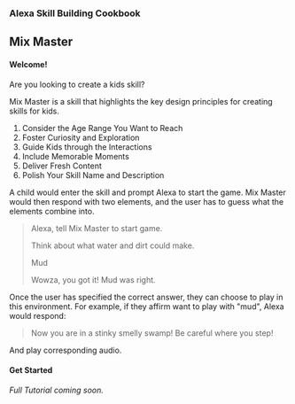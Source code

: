 
### Alexa Skill Building Cookbook
## Mix Master <a id="title"></a>


#### Welcome! <a id="intro"></a>

Are you looking to create a kids skill? 

Mix Master is a skill that highlights the key design principles for creating skills for kids.

1. Consider the Age Range You Want to Reach
2. Foster Curiosity and Exploration
3. Guide Kids through the Interactions
4. Include Memorable Moments
5. Deliver Fresh Content 
6. Polish Your Skill Name and Description

A child would enter the skill and prompt Alexa to start the game. Mix Master would then respond with two elements, and the user has to guess what the elements combine into.
> Alexa, tell Mix Master to start game.
> 
> Think about what water and dirt could make. <audio plays> What do they make?
> 
> Mud
> 
> Wowza, you got it! Mud was right.
> 

Once the user has specified the correct answer, they can choose to play in this environment. For example, if they affirm want to play with "mud", Alexa would respond:
> Now you are in a stinky smelly swamp! Be careful where you step!

And play corresponding audio.

#### Get Started

*Full Tutorial coming soon.*